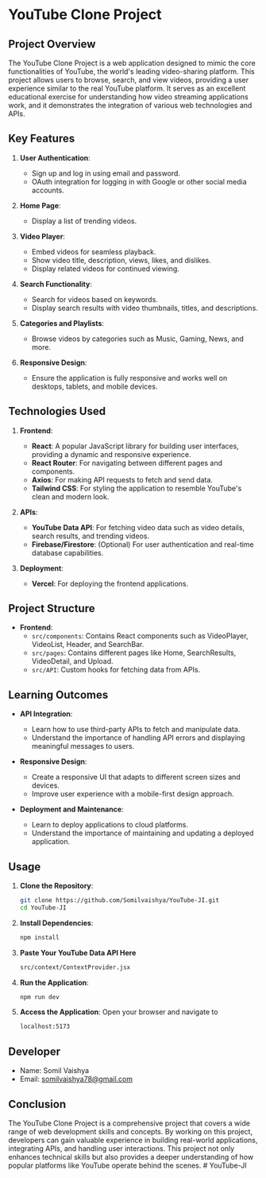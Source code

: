 # YouTube Clone Project

## Project Overview

The YouTube Clone Project is a web application designed to mimic the core functionalities of YouTube, the world's leading video-sharing platform. This project allows users to browse, search, and view videos, providing a user experience similar to the real YouTube platform. It serves as an excellent educational exercise for understanding how video streaming applications work, and it demonstrates the integration of various web technologies and APIs.

## Key Features

1. **User Authentication**:

   - Sign up and log in using email and password.
   - OAuth integration for logging in with Google or other social media accounts.

2. **Home Page**:

   - Display a list of trending videos.

3. **Video Player**:

   - Embed videos for seamless playback.
   - Show video title, description, views, likes, and dislikes.
   - Display related videos for continued viewing.

4. **Search Functionality**:

   - Search for videos based on keywords.
   - Display search results with video thumbnails, titles, and descriptions.

5. **Categories and Playlists**:

   - Browse videos by categories such as Music, Gaming, News, and more.

6. **Responsive Design**:
   - Ensure the application is fully responsive and works well on desktops, tablets, and mobile devices.

## Technologies Used

1. **Frontend**:

   - **React**: A popular JavaScript library for building user interfaces, providing a dynamic and responsive experience.
   - **React Router**: For navigating between different pages and components.
   - **Axios**: For making API requests to fetch and send data.
   - **Tailwind CSS**: For styling the application to resemble YouTube's clean and modern look.

2. **APIs**:

   - **YouTube Data API**: For fetching video data such as video details, search results, and trending videos.
   - **Firebase/Firestore**: (Optional) For user authentication and real-time database capabilities.

3. **Deployment**:
   - **Vercel**: For deploying the frontend applications.

## Project Structure

- **Frontend**:
  - `src/components`: Contains React components such as VideoPlayer, VideoList, Header, and SearchBar.
  - `src/pages`: Contains different pages like Home, SearchResults, VideoDetail, and Upload.
  - `src/API`: Custom hooks for fetching data from APIs.

## Learning Outcomes

- **API Integration**:

  - Learn how to use third-party APIs to fetch and manipulate data.
  - Understand the importance of handling API errors and displaying meaningful messages to users.

- **Responsive Design**:

  - Create a responsive UI that adapts to different screen sizes and devices.
  - Improve user experience with a mobile-first design approach.

- **Deployment and Maintenance**:
  - Learn to deploy applications to cloud platforms.
  - Understand the importance of maintaining and updating a deployed application.

## Usage

1. **Clone the Repository**:

   ```sh
   git clone https://github.com/Somilvaishya/YouTube-JI.git
   cd YouTube-JI
   ```

2. **Install Dependencies**:
   ```sh
   npm install
   ```
3. **Paste Your YouTube Data API Here**
   ```sh
   src/context/ContextProvider.jsx
   ```
4. **Run the Application**:
   ```sh
   npm run dev
   ```
5. **Access the Application**:
   Open your browser and navigate to
   ```sh
   localhost:5173
   ```

## Developer

- Name: Somil Vaishya
- Email: somilvaishya78@gmail.com

## Conclusion

The YouTube Clone Project is a comprehensive project that covers a wide range of web development skills and concepts. By working on this project, developers can gain valuable experience in building real-world applications, integrating APIs, and handling user interactions. This project not only enhances technical skills but also provides a deeper understanding of how popular platforms like YouTube operate behind the scenes.
#   Y o u T u b e - J I  
 
